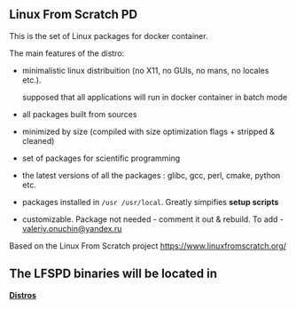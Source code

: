 ## Linux From Scratch PD

This is the set of Linux packages for docker container.

The main features of the distro:
- minimalistic linux distribuition (no X11, no GUIs, no mans, no locales etc.).
    
  supposed that all applications will run in docker container in batch mode
- all packages built from sources
- minimized by size (compiled with size optimization flags + stripped & cleaned) 
- set of packages for scientific programming 
- the latest versions of all the packages : glibc, gcc, perl, cmake, python etc.
- packages installed in <code>/usr /usr/local</code>. Greatly simpifies <b>setup scripts</b>
- customizable. Package not needed - comment it out & rebuild. To add  - valeriy.onuchin@yandex.ru 

Based on the Linux From Scratch project https://www.linuxfromscratch.org/

## The LFSPD binaries will be located in 

 <b>[Distros](Distros)</b>
